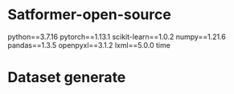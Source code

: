 # Satformer-open-source

python==3.7.16
pytorch==1.13.1
scikit-learn==1.0.2
numpy==1.21.6
pandas==1.3.5
openpyxl==3.1.2
lxml==5.0.0
time

# Dataset generate
